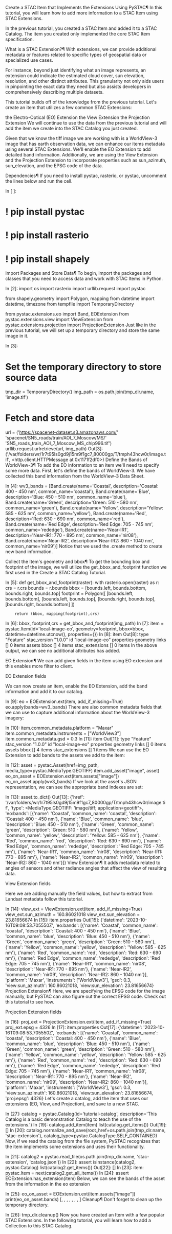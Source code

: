 Create a STAC Item that Implements the Extensions Using PySTAC¶
In this tutorial, you will learn how to add more information to a STAC Item using STAC Extensions.

In the previous tutorial, you created a STAC Item and added it to a STAC Catalog. The item you created only implemented the core STAC Item specification.

What is a STAC Extension?¶
With extensions, we can provide additional metadata or features related to specific types of geospatial data or specialized use cases.

For instance, beyond just identifying what an image represents, an extension could indicate the estimated cloud cover, sun elevation, resolution, and other distinct attributes. This granularity not only aids users in pinpointing the exact data they need but also assists developers in comprehensively describing multiple datasets.

This tutorial builds off of the knowledge from the previous tutorial. Let's create an item that utilizes a few common STAC Extensions:

the Electro-Optical (EO) Extension
the View Extension
the Projection Extension
We will continue to use the data from the previous tutorial and will add the item we create into the STAC Catalog you just created.

Given that we know the tiff image we are working with is a WorldView-3 image that has earth observation data, we can enhance our items metadata using several STAC Extensions. We'll enable the EO Extension to add detailed band information. Additionally, we are using the View Extension and the Projection Extension to incorporate properties such as sun_azimuth, sun_elevation, and the EPSG code of the data.

Dependencies¶
If you need to install pystac, rasterio, or pystac, uncomment the lines below and run the cell.

In [ ]:
# ! pip install pystac
# ! pip install rasterio
# ! pip install shapely
Import Packages and Store Data¶
To begin, import the packages and classes that you need to access data and work with STAC Items in Python.

In [2]:
import os
import rasterio
import urllib.request
import pystac

from shapely.geometry import Polygon, mapping
from datetime import datetime, timezone
from tempfile import TemporaryDirectory

from pystac.extensions.eo import Band, EOExtension
from pystac.extensions.view import ViewExtension
from pystac.extensions.projection import ProjectionExtension
Just like in the previous tutorial, we will set up a temporary directory and store the same image in it.

In [3]:
# Set the temporary directory to store source data
tmp_dir = TemporaryDirectory()
img_path = os.path.join(tmp_dir.name, 'image.tif')

# Fetch and store data
url = ('https://spacenet-dataset.s3.amazonaws.com/'
       'spacenet/SN5_roads/train/AOI_7_Moscow/MS/'
       'SN5_roads_train_AOI_7_Moscow_MS_chip996.tif')
urllib.request.urlretrieve(url, img_path)
Out[3]:
('/var/folders/wr/1r7t95ls0gd9j15m9f1gc7_80000gp/T/tmph43hcw0r/image.tif',
 <http.client.HTTPMessage at 0x1171f2df0>)
Define the Bands of WorldView-3¶
To add the EO information to an item we'll need to specify some more data. First, let's define the bands of WorldView-3. We have collected this band information from the WorldView-3 Data Sheet.

In [4]:
wv3_bands = [Band.create(name='Coastal', description='Coastal: 400 - 450 nm', common_name='coastal'),
             Band.create(name='Blue', description='Blue: 450 - 510 nm', common_name='blue'),
             Band.create(name='Green', description='Green: 510 - 580 nm', common_name='green'),
             Band.create(name='Yellow', description='Yellow: 585 - 625 nm', common_name='yellow'),
             Band.create(name='Red', description='Red: 630 - 690 nm', common_name='red'),
             Band.create(name='Red Edge', description='Red Edge: 705 - 745 nm', common_name='rededge'),
             Band.create(name='Near-IR1', description='Near-IR1: 770 - 895 nm', common_name='nir08'),
             Band.create(name='Near-IR2', description='Near-IR2: 860 - 1040 nm', common_name='nir09')]
Notice that we used the .create method to create new band information.

Collect the Item's geometry and bbox¶
To get the bounding box and footprint of the image, we will utilize the get_bbox_and_footprint function we first used in the Create a STAC Catalog Tutorial.

In [5]:
def get_bbox_and_footprint(raster):
    with rasterio.open(raster) as r:
        crs = r.crs
        bounds = r.bounds
        bbox = [bounds.left, bounds.bottom, bounds.right, bounds.top]
        footprint = Polygon([
            [bounds.left, bounds.bottom],
            [bounds.left, bounds.top],
            [bounds.right, bounds.top],
            [bounds.right, bounds.bottom]
        ])
        
        return (bbox, mapping(footprint),crs)
In [6]:
bbox, footprint,crs = get_bbox_and_footprint(img_path)
In [7]:
item = pystac.Item(id='local-image-eo',
                      geometry=footprint,
                      bbox=bbox,
                      datetime=datetime.utcnow(),
                      properties={})
In [8]:
item
Out[8]:
type "Feature"
stac_version "1.0.0"
id "local-image-eo"
properties
geometry
links [] 0 items
assets
bbox [] 4 items
stac_extensions [] 0 items
In the above output, we can see no additional attributes has added.

EO Extension¶
We can add given fields in the item using EO extension and this enables more filter to client.

EO Extension fields

We can now create an item, enable the EO Extension, add the band information and add it to our catalog.

In [9]:
eo = EOExtension.ext(item, add_if_missing=True)
eo.apply(bands=wv3_bands)
There are also common metadata fields that we can use to capture additional information about the WorldView-3 imagery:

In [10]:
item.common_metadata.platform = "Maxar"
item.common_metadata.instruments = ["WorldView3"]
item.common_metadata.gsd = 0.3
In [11]:
item
Out[11]:
type "Feature"
stac_version "1.0.0"
id "local-image-eo"
properties
geometry
links [] 0 items
assets
bbox [] 4 items
stac_extensions [] 1 items
We can use the EO Extension to add bands to the assets we add to the item:

In [12]:
asset = pystac.Asset(href=img_path, 
                     media_type=pystac.MediaType.GEOTIFF)
item.add_asset("image", asset)
eo_on_asset = EOExtension.ext(item.assets["image"])
eo_on_asset.apply(wv3_bands)
If we look at the asset's JSON representation, we can see the appropriate band indexes are set:

In [13]:
asset.to_dict()
Out[13]:
{'href': '/var/folders/wr/1r7t95ls0gd9j15m9f1gc7_80000gp/T/tmph43hcw0r/image.tif',
 'type': <MediaType.GEOTIFF: 'image/tiff; application=geotiff'>,
 'eo:bands': [{'name': 'Coastal',
   'common_name': 'coastal',
   'description': 'Coastal: 400 - 450 nm'},
  {'name': 'Blue', 'common_name': 'blue', 'description': 'Blue: 450 - 510 nm'},
  {'name': 'Green',
   'common_name': 'green',
   'description': 'Green: 510 - 580 nm'},
  {'name': 'Yellow',
   'common_name': 'yellow',
   'description': 'Yellow: 585 - 625 nm'},
  {'name': 'Red', 'common_name': 'red', 'description': 'Red: 630 - 690 nm'},
  {'name': 'Red Edge',
   'common_name': 'rededge',
   'description': 'Red Edge: 705 - 745 nm'},
  {'name': 'Near-IR1',
   'common_name': 'nir08',
   'description': 'Near-IR1: 770 - 895 nm'},
  {'name': 'Near-IR2',
   'common_name': 'nir09',
   'description': 'Near-IR2: 860 - 1040 nm'}]}
View Extension¶
It adds metadata related to angles of sensors and other radiance angles that affect the view of resulting data.

View Extension fields

Here we are adding manually the field values, but how to extract from Landsat metadata follow this tutorial.

In [14]:
view_ext = ViewExtension.ext(item, add_if_missing=True)
view_ext.sun_azimuth = 160.86021018
view_ext.sun_elevation = 23.81656674
In [15]:
item.properties
Out[15]:
{'datetime': '2023-10-16T09:08:53.705550Z',
 'eo:bands': [{'name': 'Coastal',
   'common_name': 'coastal',
   'description': 'Coastal: 400 - 450 nm'},
  {'name': 'Blue', 'common_name': 'blue', 'description': 'Blue: 450 - 510 nm'},
  {'name': 'Green',
   'common_name': 'green',
   'description': 'Green: 510 - 580 nm'},
  {'name': 'Yellow',
   'common_name': 'yellow',
   'description': 'Yellow: 585 - 625 nm'},
  {'name': 'Red', 'common_name': 'red', 'description': 'Red: 630 - 690 nm'},
  {'name': 'Red Edge',
   'common_name': 'rededge',
   'description': 'Red Edge: 705 - 745 nm'},
  {'name': 'Near-IR1',
   'common_name': 'nir08',
   'description': 'Near-IR1: 770 - 895 nm'},
  {'name': 'Near-IR2',
   'common_name': 'nir09',
   'description': 'Near-IR2: 860 - 1040 nm'}],
 'platform': 'Maxar',
 'instruments': ['WorldView3'],
 'gsd': 0.3,
 'view:sun_azimuth': 160.86021018,
 'view:sun_elevation': 23.81656674}
Projection Extension¶
Here, we are specifying the EPSG code for the image manually, but PySTAC can also figure out the correct EPSG code. Check out this tutorial to see how.

Projection Extension fields

In [16]:
proj_ext = ProjectionExtension.ext(item, add_if_missing=True)
proj_ext.epsg = 4326
In [17]:
item.properties
Out[17]:
{'datetime': '2023-10-16T09:08:53.705550Z',
 'eo:bands': [{'name': 'Coastal',
   'common_name': 'coastal',
   'description': 'Coastal: 400 - 450 nm'},
  {'name': 'Blue', 'common_name': 'blue', 'description': 'Blue: 450 - 510 nm'},
  {'name': 'Green',
   'common_name': 'green',
   'description': 'Green: 510 - 580 nm'},
  {'name': 'Yellow',
   'common_name': 'yellow',
   'description': 'Yellow: 585 - 625 nm'},
  {'name': 'Red', 'common_name': 'red', 'description': 'Red: 630 - 690 nm'},
  {'name': 'Red Edge',
   'common_name': 'rededge',
   'description': 'Red Edge: 705 - 745 nm'},
  {'name': 'Near-IR1',
   'common_name': 'nir08',
   'description': 'Near-IR1: 770 - 895 nm'},
  {'name': 'Near-IR2',
   'common_name': 'nir09',
   'description': 'Near-IR2: 860 - 1040 nm'}],
 'platform': 'Maxar',
 'instruments': ['WorldView3'],
 'gsd': 0.3,
 'view:sun_azimuth': 160.86021018,
 'view:sun_elevation': 23.81656674,
 'proj:epsg': 4326}
Let's create a catalog, add the item that uses our extensions (EO, View, and Projection), and save to a new STAC.

In [27]:
catalog = pystac.Catalog(id='tutorial-catalog', 
                         description='This Catalog is a basic demonstration Catalog to teach the use of the extensions.')
In [19]:
catalog.add_item(item)
list(catalog.get_items())
Out[19]:
[<Item id=local-image-eo>]
In [20]:
catalog.normalize_and_save(root_href=os.path.join(tmp_dir.name, 'stac-extension'), 
                           catalog_type=pystac.CatalogType.SELF_CONTAINED)
Now, if we read the catalog from the file system, PySTAC recognizes that the item implements some extensions and uses their functionality.

In [21]:
catalog2 = pystac.read_file(os.path.join(tmp_dir.name, 'stac-extension', 'catalog.json'))
In [22]:
assert isinstance(catalog2, pystac.Catalog)
list(catalog2.get_items())
Out[22]:
[<Item id=local-image-eo>]
In [23]:
item: pystac.Item = next(catalog2.get_all_items())
In [24]:
assert EOExtension.has_extension(item)
Below, we can see the bands of the asset from the information in the eo extension

In [25]:
eo_on_asset = EOExtension.ext(item.assets["image"])
print(eo_on_asset.bands)
[<Band name=Coastal>, <Band name=Blue>, <Band name=Green>, <Band name=Yellow>, <Band name=Red>, <Band name=Red Edge>, <Band name=Near-IR1>, <Band name=Near-IR2>]
Cleanup¶
Don't forget to clean up the temporary directory.

In [26]:
tmp_dir.cleanup()
Now you have created an Item with a few popular STAC Extensions. In the following tutorial, you will learn how to add a Collection to this STAC Catalog.